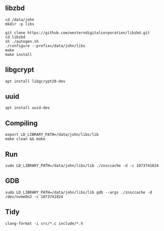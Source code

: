 ## libzbd

```
cd /data/john
mkdir -p libs

git clone https://github.com/westerndigitalcorporation/libzbd.git
cd libzbd
sh ./autogen.sh
./configure --prefix=/data/john/libs
make
make install
```

## libgcrypt

```
apt install libgcrypt20-dev
```

## uuid

```
apt install uuid-dev
```

## Compiling

```
export LD_LIBRARY_PATH=/data/john/libs/lib
make clean && make
```

## Run

```
sudo LD_LIBRARY_PATH=/data/john/libs/lib ./znsccache -d -c 1073741824
```

## GDB

```
sudo LD_LIBRARY_PATH=/data/john/libs/lib gdb --args ./znsccache -d /dev/nvme0n2 -c 1073741824
```

## Tidy

```
clang-format -i src/*.c include/*.h
```
